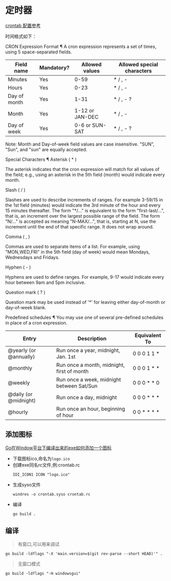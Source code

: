 # 定时器

[crontab 配置参考](https://pkg.go.dev/github.com/robfig/cron/v3#section-readme)

时间格式如下：

CRON Expression Format ¶
A cron expression represents a set of times, using 5 space-separated fields.

Field name   | Mandatory? | Allowed values  | Allowed special characters
----------   | ---------- | --------------  | --------------------------
Minutes      | Yes        | 0-59            | * / , -
Hours        | Yes        | 0-23            | * / , -
Day of month | Yes        | 1-31            | * / , - ?
Month        | Yes        | 1-12 or JAN-DEC | * / , -
Day of week  | Yes        | 0-6 or SUN-SAT  | * / , - ?


Note: Month and Day-of-week field values are case insensitive. "SUN", "Sun", and "sun" are equally accepted.

Special Characters ¶
Asterisk ( * )

The asterisk indicates that the cron expression will match for all values of the field; e.g., using an asterisk in the 5th field (month) would indicate every month.

Slash ( / )

Slashes are used to describe increments of ranges. For example 3-59/15 in the 1st field (minutes) would indicate the 3rd minute of the hour and every 15 minutes thereafter. The form "*\/..." is equivalent to the form "first-last/...", that is, an increment over the largest possible range of the field. The form "N/..." is accepted as meaning "N-MAX/...", that is, starting at N, use the increment until the end of that specific range. It does not wrap around.

Comma ( , )

Commas are used to separate items of a list. For example, using "MON,WED,FRI" in the 5th field (day of week) would mean Mondays, Wednesdays and Fridays.

Hyphen ( - )

Hyphens are used to define ranges. For example, 9-17 would indicate every hour between 9am and 5pm inclusive.

Question mark ( ? )

Question mark may be used instead of '*' for leaving either day-of-month or day-of-week blank.

Predefined schedules ¶
You may use one of several pre-defined schedules in place of a cron expression.

Entry                  | Description                                | Equivalent To
-----                  | -----------                                | -------------
@yearly (or @annually) | Run once a year, midnight, Jan. 1st        | 0 0 0 1 1 *
@monthly               | Run once a month, midnight, first of month | 0 0 0 1 * *
@weekly                | Run once a week, midnight between Sat/Sun  | 0 0 0 * * 0
@daily (or @midnight)  | Run once a day, midnight                   | 0 0 0 * * *
@hourly                | Run once an hour, beginning of hour        | 0 0 * * * *

## 添加图标
[Go在Window平台下编译出来的exe如何添加一个图标](https://blog.csdn.net/wtt234/article/details/124512392)
- 下载图标ico,命名为`logo.ico`
- 创建exe同名rc文件,例:crontab.rc
    ```
    IDI_ICON1 ICON "logo.ico"
    ```
- 生成syso文件
    ```
    windres -o crontab.syso crontab.rc
    ```
- 编译
    ```
    go build .
    ```

## 编译
> 有窗口,可以用来调试
```
go build -ldflags "-X 'main.version=$(git rev-parse --short HEAD)'" .
```
> 无窗口模式
```
go build -ldflags "-H windowsgui"
```
